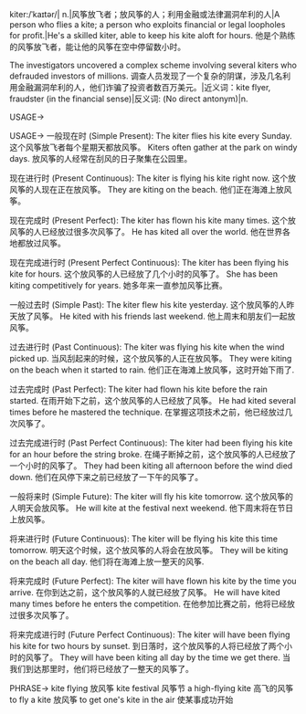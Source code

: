 kiter:/ˈkaɪtər/| n.|风筝放飞者；放风筝的人；利用金融或法律漏洞牟利的人|A person who flies a kite; a person who exploits financial or legal loopholes for profit.|He's a skilled kiter, able to keep his kite aloft for hours. 他是个熟练的风筝放飞者，能让他的风筝在空中停留数小时。

The investigators uncovered a complex scheme involving several kiters who defrauded investors of millions. 调查人员发现了一个复杂的阴谋，涉及几名利用金融漏洞牟利的人，他们诈骗了投资者数百万美元。|近义词：kite flyer, fraudster (in the financial sense)|反义词:  (No direct antonym)|n.

USAGE->

USAGE->
一般现在时 (Simple Present):
The kiter flies his kite every Sunday.  这个风筝放飞者每个星期天都放风筝。
Kiters often gather at the park on windy days.  放风筝的人经常在刮风的日子聚集在公园里。


现在进行时 (Present Continuous):
The kiter is flying his kite right now.  这个放风筝的人现在正在放风筝。
They are kiting on the beach.  他们正在海滩上放风筝。


现在完成时 (Present Perfect):
The kiter has flown his kite many times.  这个放风筝的人已经放过很多次风筝了。
He has kited all over the world. 他在世界各地都放过风筝。


现在完成进行时 (Present Perfect Continuous):
The kiter has been flying his kite for hours. 这个放风筝的人已经放了几个小时的风筝了。
She has been kiting competitively for years. 她多年来一直参加风筝比赛。


一般过去时 (Simple Past):
The kiter flew his kite yesterday.  这个放风筝的人昨天放了风筝。
He kited with his friends last weekend.  他上周末和朋友们一起放风筝。


过去进行时 (Past Continuous):
The kiter was flying his kite when the wind picked up.  当风刮起来的时候，这个放风筝的人正在放风筝。
They were kiting on the beach when it started to rain.  他们正在海滩上放风筝，这时开始下雨了.


过去完成时 (Past Perfect):
The kiter had flown his kite before the rain started.  在雨开始下之前，这个放风筝的人已经放了风筝。
He had kited several times before he mastered the technique. 在掌握这项技术之前，他已经放过几次风筝了。


过去完成进行时 (Past Perfect Continuous):
The kiter had been flying his kite for an hour before the string broke.  在绳子断掉之前，这个放风筝的人已经放了一个小时的风筝了。
They had been kiting all afternoon before the wind died down. 他们在风停下来之前已经放了一下午的风筝了。


一般将来时 (Simple Future):
The kiter will fly his kite tomorrow.  这个放风筝的人明天会放风筝。
He will kite at the festival next weekend. 他下周末将在节日上放风筝。


将来进行时 (Future Continuous):
The kiter will be flying his kite this time tomorrow.  明天这个时候，这个放风筝的人将会在放风筝。
They will be kiting on the beach all day.  他们将在海滩上放一整天的风筝.


将来完成时 (Future Perfect):
The kiter will have flown his kite by the time you arrive.  在你到达之前，这个放风筝的人就已经放了风筝。
He will have kited many times before he enters the competition. 在他参加比赛之前，他将已经放过很多次风筝了。


将来完成进行时 (Future Perfect Continuous):
The kiter will have been flying his kite for two hours by sunset.  到日落时，这个放风筝的人将已经放了两个小时的风筝了。
They will have been kiting all day by the time we get there.  当我们到达那里时，他们将已经放了一整天的风筝了。


PHRASE->
kite flying  放风筝
kite festival  风筝节
a high-flying kite  高飞的风筝
to fly a kite  放风筝
to get one's kite in the air  使某事成功开始


